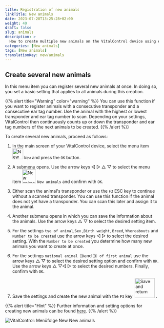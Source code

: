 ```yaml
---
title: Registration of new animals
linkTitle: New animals
date: 2023-07-28T13:25:28+02:00
weight: 40
draft: false
slug: animals
description: >
  How to create multiple new animals on the VitalControl device using one single action.
categories: [New animals]
tags: [New animals]
translationKey: new/animals
---
```

## Create several new animals

In this menu item you can register several new animals at once. In doing so, you set a basic setting that applies to all animals during this creation.

{{% alert title="Warning" color="warning" %}}
You can use this function if you want to register animals with a consecutive transponder and a consecutive ear tag number. Use the animal with the highest or lowest transponder and ear tag number to scan. Depending on your settings, VitalControl then continuously counts up or down the transponder and ear tag numbers of the next animals to be created.
{{% /alert %}}

To create several new animals, proceed as follows:

1. In the main screen of your VitalControl device, select the menu item <img src="/icons/main/new-animal.svg" width="35" align="bottom" alt="New animal" /> `New` and press the `OK` button.

2. A submenu opens. Use the arrow keys ◁ ▷ △ ▽ to select the menu item <img src="/icons/main/new-animals.svg" width="45" align="bottom" alt="New animals" /> `New animals` and confirm with `OK`.

3. Either scan the animal's transponder or use the `F3` ESC key to continue without a scanned transponder. You can use this function if the animal does not yet have a transponder. You can scan this later and assign it to the animal.

4. Another submenu opens in which you can save the information about the animals. Use the arrow keys △ ▽ to select the desired setting item.

5. For the settings `tye of animal`,`Sex` ,`Birth weight`, `Breed`, `Whereabouts` and `Number to be created` use the arrow keys ◁ ▷ to select the desired setting. With the `Number to be created` you determine how many new animals you want to create at once.

6. For the settings `national animal ID`and `ID of first animal` use the arrow keys △ ▽ to select the desired setting option and confirm with `OK`. Use the arrow keys △ ▽◁ ▷ to select the desired numbers. Finally, confirm with `OK`.

7. Save the settings and create the new animal with the `F3` key &nbsp;<img src="/icons/footer/save_exit.svg" width="65" align="bottom" alt="Save and return" />&nbsp;.

{{% alert title="Hint" %}}
Further information and setting options for creating new animals can be found [here](../../settings/animal-registration/).
{{% /alert %}}

   ![VitalControl: Menüfolge New New animals](../images/newanimals.png "Create new animals")
